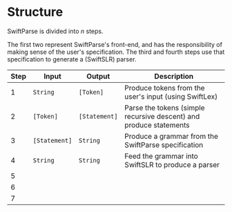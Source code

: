 # Structure

SwiftParse is divided into _n_ steps.

The first two represent SwiftParse's front-end, and has the responsibility of making sense of the user's specification.
The third and fourth steps use that specification to generate a (SwiftSLR) parser.


 Step   | Input             | Output            | Description 
--------|-------------------|-------------------|------------
1       | `String`          | `[Token]`         | Produce tokens from the user's input (using SwiftLex) 
2       | `[Token]`         | `[Statement]`     | Parse the tokens (simple recursive descent) and produce statements 
3       | `[Statement]`     | `String`          | Produce a grammar from the SwiftParse specification
4       | `String`          | `String`          | Feed the grammar into SwiftSLR to produce a parser 
5       |                   |                   | 
6       |                   |                   | 
7       |                   |                   | 

